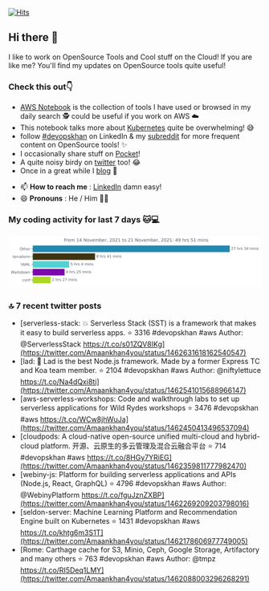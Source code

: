 [![Hits](https://hits.seeyoufarm.com/api/count/incr/badge.svg?url=https%3A%2F%2Fgithub.com%2Fakhan4u%2Fhit-counter&count_bg=%2379C83D&title_bg=%23555555&icon=&icon_color=%23E7E7E7&title=visits&edge_flat=false)](https://hits.seeyoufarm.com)

## Hi there 👋

I like to work on OpenSource Tools and Cool stuff on the Cloud! If you are like me? You'll find my updates on OpenSource tools quite useful!

### Check this out👇

* [AWS Notebook](https://histre.com/public/notebooks/dnllyanu/aws/) is the collection of tools I have used or browsed in my daily search 🕵️ could be useful if you work on AWS ☁️
* This notebook talks more about [Kubernetes](https://histre.com/public/notebooks/6uxdvo3y/kubernetes/) quite be overwhelming! 😅
* follow [#devopskhan](https://www.linkedin.com/feed/hashtag/devopskhan/) on LinkedIn & my [subreddit](https://www.reddit.com/r/devopskhan/) for more frequent content on OpenSource tools! ✨
* I occasionally share stuff on [Pocket](https://getpocket.com/@ej6g8d1dp2829A16a9Tf5d4T6bAMp3d8791rejDe86yem3bm4e14ex4fT4dluk29)!
* A quite noisy birdy on [twitter](https://twitter.com/Amaankhan4you) too! 😂
* Once in a great while I [blog](https://linuxparrot.com/) 😬


- 📫 **How to reach me** : [LinkedIn](https://www.linkedin.com/in/amaan-khan-linux-ninja) damn easy!
- 😄 **Pronouns** : He / Him 🤷‍♂️

### My coding activity for last 7 days 🐱💻

<img src="https://github.com/akhan4u/akhan4u/blob/main/images/stat.svg" alt="Amaan's Wakatime Activity!"/>

### 🔝 7 recent twitter posts
<!-- DEVDOJO:START -->
- [serverless-stack: 💥 Serverless Stack &lpar;SST&rpar; is a framework that makes it easy to build serverless apps.
⭐️ 3316
#devopskhan #aws
Author: @ServerlessStack
https://t.co/s01ZQV8IKg](https://twitter.com/Amaankhan4you/status/1462631618162540547)
- [lad:  :boy: Lad is the best Node.js framework. Made by a former Express TC and Koa team member.
⭐️ 2104
#devopskhan #aws
Author: @niftylettuce
https://t.co/Na4dQxi8ti](https://twitter.com/Amaankhan4you/status/1462541015688966147)
- [aws-serverless-workshops: Code and walkthrough labs to set up serverless applications for Wild Rydes workshops
⭐️ 3476
#devopskhan #aws
https://t.co/WCw8jhWuJa](https://twitter.com/Amaankhan4you/status/1462450413496537094)
- [cloudpods: A cloud-native open-source unified multi-cloud and hybrid-cloud platform. 开源、云原生的多云管理及混合云融合平台
⭐️ 714
#devopskhan #aws
https://t.co/8HGy7YRiEG](https://twitter.com/Amaankhan4you/status/1462359811777982470)
- [webiny-js: Platform for building serverless applications and APIs &lpar;Node.js, React, GraphQL&rpar;
⭐️ 4796
#devopskhan #aws
Author: @WebinyPlatform
https://t.co/fguJznZXBP](https://twitter.com/Amaankhan4you/status/1462269209203798016)
- [seldon-server: Machine Learning Platform and Recommendation Engine built on Kubernetes
⭐️ 1431
#devopskhan #aws
https://t.co/khtg6m3S1T](https://twitter.com/Amaankhan4you/status/1462178606977749005)
- [Rome: Carthage cache for S3, Minio, Ceph, Google Storage, Artifactory and many others 
⭐️ 763
#devopskhan #aws
Author: @tmpz
https://t.co/RI5Deq1LMY](https://twitter.com/Amaankhan4you/status/1462088003296268291)
<!-- DEVDOJO:END -->

<!-- ![Amaan's GitHub stats](https://github-readme-stats.vercel.app/api?username=akhan4u&count_private=true&show_icons=true&hide=contribs) -->
